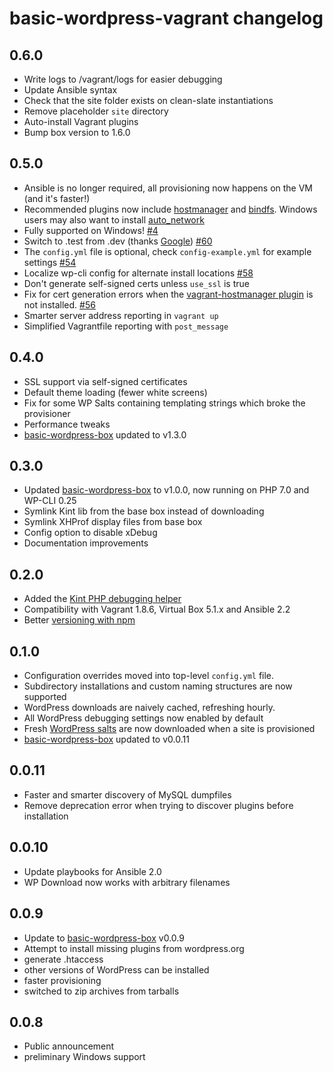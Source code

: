 # basic-wordpress-vagrant changelog

## 0.6.0

- Write logs to /vagrant/logs for easier debugging
- Update Ansible syntax
- Check that the site folder exists on clean-slate instantiations
- Remove placeholder `site` directory
- Auto-install Vagrant plugins
- Bump box version to 1.6.0

## 0.5.0

- Ansible is no longer required, all provisioning now happens on the VM (and it's faster!)
- Recommended plugins now include [hostmanager]() and [bindfs](). Windows users may also want to install [auto_network](https://github.com/oscar-stack/vagrant-auto_network)
- Fully supported on Windows! [#4](https://github.com/ideasonpurpose/basic-wordpress-vagrant/issues/4)
- Switch to .test from .dev (thanks [Google](https://ma.ttias.be/chrome-force-dev-domains-https-via-preloaded-hsts/)) [#60](https://github.com/ideasonpurpose/basic-wordpress-vagrant/issues/60)
- The `config.yml` file is optional, check `config-example.yml` for example settings [#54](https://github.com/ideasonpurpose/basic-wordpress-vagrant/issues/54)
- Localize wp-cli config for alternate install locations [#58](https://github.com/ideasonpurpose/basic-wordpress-vagrant/issues/58)
- Don't generate self-signed certs unless `use_ssl` is true
- Fix for cert generation errors when the [vagrant-hostmanager plugin](https://github.com/devopsgroup-io/vagrant-hostmanager) is not installed. [#56](https://github.com/ideasonpurpose/basic-wordpress-vagrant/issues/56)
- Smarter server address reporting in `vagrant up`
- Simplified Vagrantfile reporting with `post_message`

## 0.4.0

- SSL support via self-signed certificates
- Default theme loading (fewer white screens)
- Fix for some WP Salts containing templating strings which broke the provisioner
- Performance tweaks
- [basic-wordpress-box](https://github.com/ideasonpurpose/basic-wordpress-box) updated to v1.3.0

## 0.3.0

- Updated [basic-wordpress-box](https://github.com/ideasonpurpose/basic-wordpress-box) to v1.0.0, now running on PHP 7.0 and WP-CLI 0.25
- Symlink Kint lib from the base box instead of downloading
- Symlink XHProf display files from base box
- Config option to disable xDebug
- Documentation improvements

## 0.2.0

- Added the [Kint PHP debugging helper](http://raveren.github.io/kint/)
- Compatibility with Vagrant 1.8.6, Virtual Box 5.1.x and Ansible 2.2
- Better [versioning with npm](https://github.com/joemaller/version-everything-with-npm)

## 0.1.0

- Configuration overrides moved into top-level `config.yml` file.
- Subdirectory installations and custom naming structures are now supported
- WordPress downloads are naively cached, refreshing hourly.
- All WordPress debugging settings now enabled by default
- Fresh [WordPress salts](https://api.wordpress.org/secret-key/1.1/salt) are now downloaded when a site is provisioned
- [basic-wordpress-box](https://github.com/ideasonpurpose/basic-wordpress-box) updated to v0.0.11

## 0.0.11

- Faster and smarter discovery of MySQL dumpfiles
- Remove deprecation error when trying to discover plugins before installation

## 0.0.10

- Update playbooks for Ansible 2.0
- WP Download now works with arbitrary filenames

## 0.0.9

- Update to [basic-wordpress-box](https://github.com/ideasonpurpose/basic-wordpress-box) v0.0.9
- Attempt to install missing plugins from wordpress.org
- generate .htaccess
- other versions of WordPress can be installed
- faster provisioning
- switched to zip archives from tarballs

## 0.0.8

- Public announcement
- preliminary Windows support
